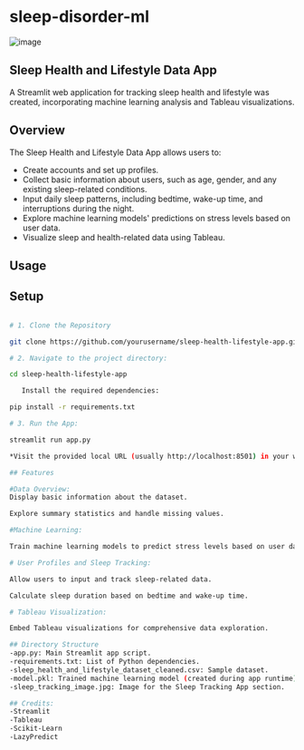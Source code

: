 # sleep-disorder-ml
![image](https://github.com/rpearce1/sleep-disorder-ml/assets/130908954/7c07e310-b296-416c-b503-b97d509ea2c7)

## Sleep Health and Lifestyle Data App

A Streamlit web application for tracking sleep health and lifestyle was created, incorporating machine learning analysis and Tableau visualizations.

## Overview

The Sleep Health and Lifestyle Data App allows users to:

- Create accounts and set up profiles.
- Collect basic information about users, such as age, gender, and any existing sleep-related conditions.
- Input daily sleep patterns, including bedtime, wake-up time, and interruptions during the night.
- Explore machine learning models' predictions on stress levels based on user data.
- Visualize sleep and health-related data using Tableau.

## Usage

## Setup

 ```bash

# 1. Clone the Repository

git clone https://github.com/yourusername/sleep-health-lifestyle-app.git

# 2. Navigate to the project directory:

cd sleep-health-lifestyle-app

    Install the required dependencies:

pip install -r requirements.txt

# 3. Run the App:

streamlit run app.py

 *Visit the provided local URL (usually http://localhost:8501) in your web browser to access the app.

## Features

#Data Overview:
Display basic information about the dataset.

Explore summary statistics and handle missing values.

#Machine Learning:

Train machine learning models to predict stress levels based on user data.

# User Profiles and Sleep Tracking:

Allow users to input and track sleep-related data.

Calculate sleep duration based on bedtime and wake-up time.

# Tableau Visualization:

Embed Tableau visualizations for comprehensive data exploration.

## Directory Structure
-app.py: Main Streamlit app script.
-requirements.txt: List of Python dependencies.
-sleep_health_and_lifestyle_dataset_cleaned.csv: Sample dataset.
-model.pkl: Trained machine learning model (created during app runtime).
-sleep_tracking_image.jpg: Image for the Sleep Tracking App section.

## Credits:
-Streamlit
-Tableau
-Scikit-Learn
-LazyPredict



